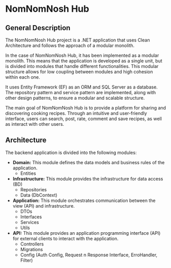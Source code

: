 # NomNomNosh Hub

## General Description

The NomNomNosh Hub project is a .NET application that uses Clean Architecture and follows the approach of a modular monolith.

In the case of NomNomNosh Hub, it has been implemented as a modular monolith. This means that the application is developed as a single unit, but is divided into modules that handle different functionalities. This modular structure allows for low coupling between modules and high cohesion within each one.

It uses Entity Framework (EF) as an ORM and SQL Server as a database. The repository pattern and service pattern are implemented, along with other design patterns, to ensure a modular and scalable structure.

The main goal of NomNomNosh Hub is to provide a platform for sharing and discovering cooking recipes. Through an intuitive and user-friendly interface, users can search, post, rate, comment and save recipes, as well as interact with other users.

## Architecture

The backend application is divided into the following modules:

- **Domain:** This module defines the data models and business rules of the application.
    - Entities
- **Infrastructure:** This module provides the infrastructure for data access (BD)
    - Repositories
    - Data (DbContext)
- **Application:** This module orchestrates communication between the view (API) and infrastructure.
    - DTOs
    - Interfaces
    - Services
    - Utils
- **API:** This module provides an application programming interface (API) for external clients to interact with the application.
    - Controllers
    - Migrations
    - Config (Auth Config, Request n Response Interface, ErroHandler, Filter)
